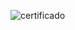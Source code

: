 ![certificado](https://github.com/daianagomes/LPageCancerDeMama_Bootstrap/blob/Vers%C3%A3oFinalBootstrap/MulherConsciente.png)
